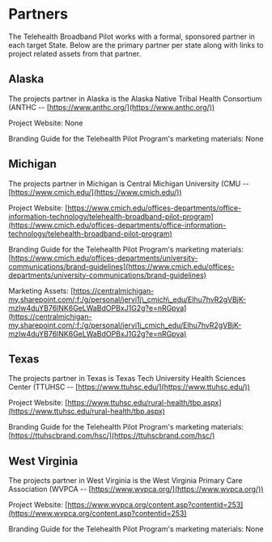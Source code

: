 # Partners

The Telehealth Broadband Pilot works with a formal, sponsored partner in each target State. Below are the primary partner per state along with links to project related assets from that partner.

## Alaska

The projects partner in Alaska is the Alaska Native Tribal Health Consortium (ANTHC -- [https://www.anthc.org/](https://www.anthc.org/))

Project Website: None

Branding Guide for the Telehealth Pilot Program's marketing materials: None

## Michigan

The projects partner in Michigan is Central Michigan University (CMU -- [https://www.cmich.edu/](https://www.cmich.edu/))

Project Website: [https://www.cmich.edu/offices-departments/office-information-technology/telehealth-broadband-pilot-program](https://www.cmich.edu/offices-departments/office-information-technology/telehealth-broadband-pilot-program)

Branding Guide for the Telehealth Pilot Program's marketing materials: [https://www.cmich.edu/offices-departments/university-communications/brand-guidelines](https://www.cmich.edu/offices-departments/university-communications/brand-guidelines)

Marketing Assets: [https://centralmichigan-my.sharepoint.com/:f:/g/personal/jervi1j\_cmich\_edu/Elhu7hvR2gVBjK-mzIw4duYB76lNK6GeLWaBdOPBxJ1G2g?e=nRGpya](https://centralmichigan-my.sharepoint.com/:f:/g/personal/jervi1j_cmich_edu/Elhu7hvR2gVBjK-mzIw4duYB76lNK6GeLWaBdOPBxJ1G2g?e=nRGpya)

## Texas

The projects partner in Texas is Texas Tech University Health Sciences Center (TTUHSC -- [https://www.ttuhsc.edu/](https://www.ttuhsc.edu/))

Project Website: [https://www.ttuhsc.edu/rural-health/tbp.aspx](https://www.ttuhsc.edu/rural-health/tbp.aspx)

Branding Guide for the Telehealth Pilot Program's marketing materials: [https://ttuhscbrand.com/hsc/](https://ttuhscbrand.com/hsc/)

## West Virginia

The projects partner in West Virginia is the West Virginia Primary Care Association (WVPCA -- [https://www.wvpca.org/](https://www.wvpca.org/))

Project Website: [https://www.wvpca.org/content.asp?contentid=253](https://www.wvpca.org/content.asp?contentid=253)

Branding Guide for the Telehealth Pilot Program's marketing materials: None
